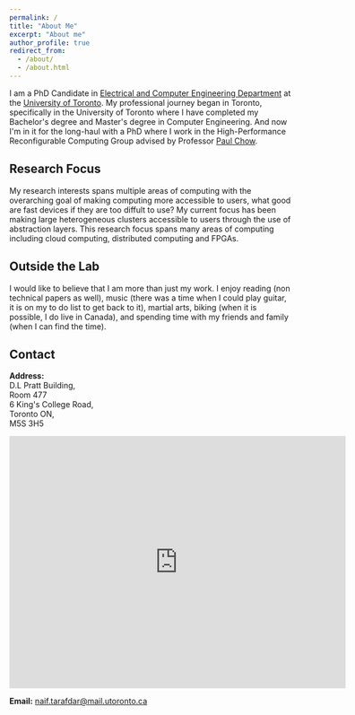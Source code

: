 ```yaml
---
permalink: /
title: "About Me"
excerpt: "About me"
author_profile: true
redirect_from: 
  - /about/
  - /about.html
---
```

I am a PhD Candidate in [Electrical and Computer Engineering Department](https://www.ece.utoronto.ca/) at the [University of Toronto](https://www.utoronto.ca/).
My professional journey began in Toronto, specifically in the University of Toronto where I have completed my Bachelor's degree and Master's degree in Computer Engineering. And now I'm in it for the long-haul with a PhD where I work in the High-Performance Reconfigurable Computing Group advised by Professor [Paul Chow](http://www.eecg.toronto.edu/~pc/).


Research Focus
------
My research interests spans multiple areas of computing with the overarching goal of making computing more accessible to users, what good are fast devices if they are too diffult to use?
My current focus has been making large heterogeneous clusters accessible to users through the use of abstraction layers. 
This research focus spans many areas of computing including cloud computing, distributed computing and FPGAs.


<!--
My main project is Galapagos which looks at creating a scalable platform for heterogeneous computing, particularly FPGAs, within a data center.
Within the last decade we have seen a trend in the integration of heterogeneous compute devices in the data center. 
However in order to harness the power of these devices at scale we need to look at ways to make them accessible.
I approach the accessibility problem of these devices at scale through the formation of an abstraction stack.
This is a layer cake of abstraction layers for hardware development in the cloud. Having to interface with a single hardware device is painful, what if you wanted to do that on the order of thousands? 
This project explores a multi-layer abstraction, starting with connecting FPGAs and CPUs to a common network backplane, abstracting away a single FPGA, forming a middleware for multiple FPGAs and programming layers and application layers on top of this. We provide a modular multilayer abstraction to give users the flexibility to choose which level of abstraction is appropriate for them. 
-->

Outside the Lab
------
I would like to believe that I am more than just my work. I enjoy reading (non technical papers as well), music (there was a time when I could play guitar, it is on my to do list to get back to it), martial arts, biking (when it is possible, I do live in Canada), and spending time with my friends and family (when I can find the time).


Contact
------

**Address:**   
D.L Pratt Building,  
Room 477  
6 King's College Road,  
Toronto ON,  
M5S 3H5  


<iframe src="https://www.google.com/maps/embed?pb=!1m18!1m12!1m3!1d11545.799156513565!2d-79.39474683982425!3d43.65961452167306!2m3!1f0!2f0!3f0!3m2!1i1024!2i768!4f13.1!3m3!1m2!1s0x882b34c77c18da65%3A0xeaddd9d8982c89fd!2sD.L.+Pratt+Building%2C+Toronto%2C+ON+M5S+3H5!5e0!3m2!1sen!2sca!4v1550542566070" width="600" height="450" frameborder="0" style="border:0" allowfullscreen></iframe>

**Email:** naif.tarafdar@mail.utoronto.ca




